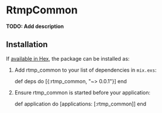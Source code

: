 # RtmpCommon

**TODO: Add description**

## Installation

If [available in Hex](https://hex.pm/docs/publish), the package can be installed as:

  1. Add rtmp_common to your list of dependencies in `mix.exs`:

        def deps do
          [{:rtmp_common, "~> 0.0.1"}]
        end

  2. Ensure rtmp_common is started before your application:

        def application do
          [applications: [:rtmp_common]]
        end

